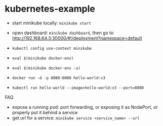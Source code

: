 # kubernetes-example

- start minikube locally: `minikube start`
- open dashboard: `minikube dashboard`, then go to http://192.168.64.3:30000/#!/deployment?namespace=default

- `kubectl config use-context minikube`
- `eval $(minikube docker-env)`
- `eval $(minikube docker-env -u)`
- `docker run -d -p 8080:8080 hello-world:v3`
- `kubectl run hello-world --image=hello-world:v3 --port=8080`

FAQ

- expose a running pod: port forwarding, or exposing it as NodePort, or properly put it behind a service
- get url for a service: `minikube service <service_name> --url`